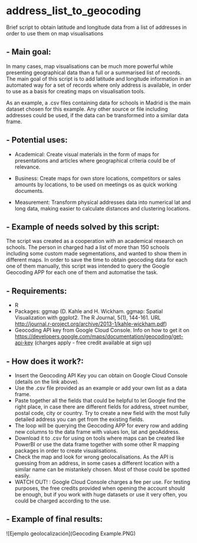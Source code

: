 # address_list_to_geocoding
Brief script to obtain latitude and longitude data from a list of addresses in order to use them on map visualisations 


## - Main goal:
In many cases, map visualisations can be much more powerful while presenting geographical data than a full or a summarised list of records. The main goal of this script is to add latitude and longitude information in an automated way for a set of records where only address is available, in order to use as a basis for creating maps on visualisation tools.

As an example, a .csv files containing data for schools in Madrid is the main dataset chosen for this example. Any other source or file including addresses could be used, if the data can be transformed into a similar data frame.


## - Potential uses:

- Academical: Create visual materials in the form of maps for presentations and articles where geographical criteria could be of relevance.
 
- Business: Create maps for own store locations, competitors or sales amounts by locations, to be used on meetings os as quick working documents.

- Measurement: Transform physical addresses data into numerical lat and long data, making easier to calculate distances and clustering locations.


## - Example of needs solved by this script:
The script was created as a cooperation with an academical research on schools. The person in charged had a list of more than 150 schools including some custom made segmentations, and wanted to show them in different maps. In order to save the time to obtain geocoding data for each one of them manually, this script was intended to query the Google Geocoding APP for each one of them and automatise the task. 


## - Requirements:
- R
- Packages: ggmap (D. Kahle and H. Wickham. ggmap: Spatial Visualization with ggplot2. The R Journal, 5(1), 144-161. URL http://journal.r-project.org/archive/2013-1/kahle-wickham.pdf)
-  Geocoding API key from Google Cloud Console. Info on how to get it on https://developers.google.com/maps/documentation/geocoding/get-api-key (charges apply - free credit available at sign up)

## - How does it work?:
- Insert the Geocoding API Key you can obtain on Google Cloud Console (details on the link above).
- Use the .csv file provided as an example or add your own list as a data frame.
- Paste together all the fields that could be helpful to let Google find the right place, in case there are different fields for address, street number, postal code, city or country. Try to create a new field with the most fully detailed address you can get from the existing fields.
- The loop will be querying the Geocoding APP for every row and adding new columns to the data frame with values lon, lat and geoAddress.
- Download it to .csv for using on tools where maps can be created like PowerBI or use the data frame together with some other R mapping packages in order to create visualisations.
- Check the map and look for wrong geolocalisations. As the API is guessing from an address, in some cases a different location with a similar name can be mistankely chosen. Most of those could be spotted easily.
- WATCH OUT! : Google Cloud Console charges a fee per use. For testing purposes, the free credits provided when opening the account should be enough, but if you work with huge datasets or use it very often, you could be charged according to the use. 

## - Example of final results:
![Ejemplo geolocalización](Geocoding Example.PNG)
